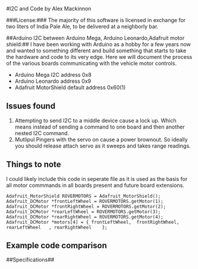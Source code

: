 #I2C and Code
by Alex Mackinnon

###License:###
The majority of this software is licensed in exchange for two liters
of India Pale Ale, to be delivered at a neighborly bar.


##Arduino I2C between Arduino Mega, Arduino Leonardo,Adafruit motor shield:##
I have been working with Arduino as a hobby for a few years now and wanted to something different and build something that starts to take the hardware and code to its very edge.  Here we will document the process of the various boards communicating with the vehicle motor controls.

* Arduino Mega I2C address 0x8
* Arduino Leonardo address 0x9
* Adafruit MotorShield default address 0x60(1)


## Issues found ##
1. Attempting to send I2C to a middle device cause a lock up. Which means instead of sending a command to one board and then another nested I2C command. 
2. Mutlipul Pingers with the servo on cause a power brownout. So ideally you should release attach servo as it sweeps and takes range readings.


## Things to note ##
I could likely include this code in seperate file as it is used as the basis for all motor commmands in all boards present and future board extensions.
```
Adafruit_MotorShield ROVERMOTORS = Adafruit_MotorShield();
Adafruit_DCMotor *frontLeftWheel = ROVERMOTORS.getMotor(1);
Adafruit_DCMotor *frontRightWheel = ROVERMOTORS.getMotor(2);
Adafruit_DCMotor *rearLeftWheel = ROVERMOTORS.getMotor(3);
Adafruit_DCMotor *rearRightWheel = ROVERMOTORS.getMotor(4);
Adafruit_DCMotor *motors[4] = { frontLeftWheel,  frontRightWheel, rearLeftWheel   , rearRightWheel    };
```

## Example code comparison ##


##Specifications##



